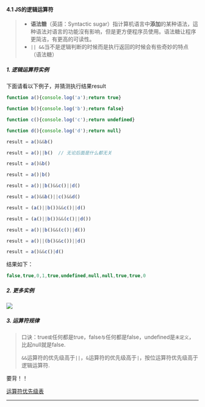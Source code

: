 #### 4.1 JS的逻辑运算符

> - **语法糖**（英語：Syntactic sugar）指计算机语言中**添加**的某种语法，這种语法对语言的功能沒有影响，但是更方便程序员使用。语法糖让程序更简洁，有更高的可读性。
> - `|| &&`当不是逻辑判断的时候而是执行返回的时候会有些奇妙的特点（语法糖）

##### 1. 逻辑运算符实例

下面请看以下例子，并猜测执行结果result

```js
function a(){console.log('a');return true} 

function b(){console.log('b');return false}

function c(){console.log('c');return undefined}

function d(){console.log('d');return null}
```

```js
result = a()&&b()

result = a()||b()  // 无论后面是什么都无关

result = a()&b()

result = a()|b()

result = a()||b()&&c()||d()

result = a()&&b()||c()&&d()

result = (a()||b())&&c()||d()

result = (a()||b())&&(c()||d())

result = a()||b()&&(c()||d())

result = a()||(b()&&c())||d()

result = a()&&c()|d()
```

结果如下：

```js
false,true,0,1,true,undefined,null,null,true,true,0
```

##### 2. 更多实例

![](https://dosrui.oss-cn-guangzhou.aliyuncs.com/img/Snipaste_2021-12-20_23-20-16.png)



##### 3. 运算符规律

> 口诀：true`或`任何都是true，false`与`任何都是false，undefined是`未定义`，比起null就是false.
>
> `&&`运算符的优先级高于`||`，`&`运算符的优先级高于`|`，按位运算符优先级高于逻辑运算符.



要背！！

[运算符优先级表](https://developer.mozilla.org/zh-CN/docs/Web/JavaScript/Reference/Operators/Operator_Precedence)

----------

